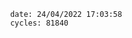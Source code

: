 

                date: 24/04/2022 17:03:58
                cycles: 81840

                         